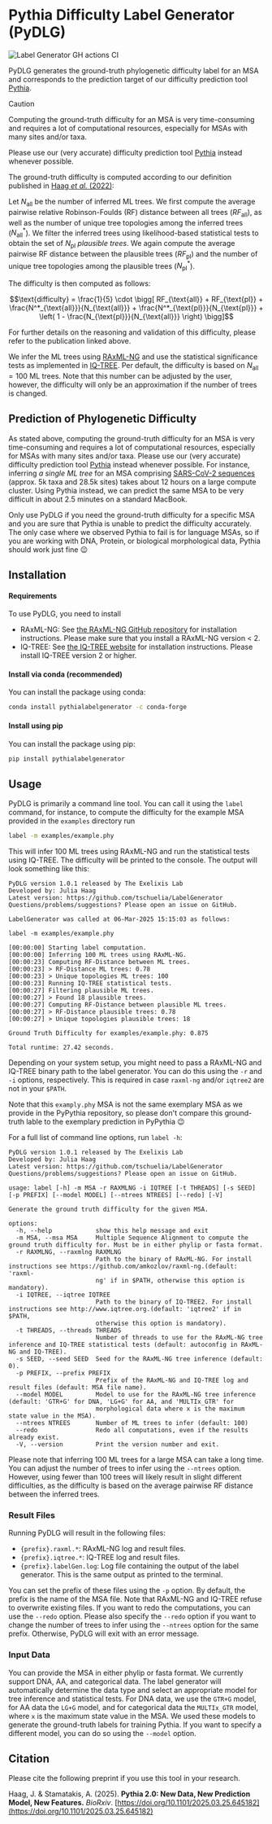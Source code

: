 # Pythia Difficulty Label Generator (PyDLG)

![Label Generator GH actions CI](https://github.com/tschuelia/PythiaLabelGenerator/actions/workflows/test-label-generator.yml/badge.svg)

PyDLG generates the ground-truth phylogenetic difficulty label for an MSA and
corresponds to the prediction target of our difficulty prediction tool [Pythia](https://github.com/tschuelia/PyPythia).

> [!CAUTION]
> Computing the ground-truth difficulty for an MSA is very time-consuming and requires a lot of computational resources,
> especially for MSAs with many sites and/or taxa.
>
> Please use our (very accurate) difficulty prediction tool [Pythia](https://github.com/tschuelia/PyPythia) instead
> whenever possible.

The ground-truth difficulty is computed according to our definition published in [Haag _et
al._ (2022)](https://doi.org/10.1093/molbev/msac254):

Let $`N_{\text{all}}`$ be the number of inferred ML trees.
We first compute the average pairwise relative Robinson-Foulds (RF) distance between all trees ($`RF_{\text{all}}`$), as
well as the number of unique tree topologies among the inferred trees ($`N^*_{\text{all}}`$).
We filter the inferred trees using likelihood-based statistical tests to obtain the set of $`N_{\text{pl}}`$ _plausible
trees_.
We again compute the average pairwise RF distance between the plausible trees ($`RF_{\text{pl}}`$) and the number of
unique tree topologies among the plausible trees ($`N^*_{\text{pl}}`$).

The difficulty is then computed as follows:

```math
\text{difficulty} = \frac{1}{5} \cdot \bigg[ RF_{\text{all}} + RF_{\text{pl}}
+ \frac{N^*_{\text{all}}}{N_{\text{all}}} + \frac{N^*_{\text{pl}}}{N_{\text{pl}}}
+ \left( 1 - \frac{N_{\text{pl}}}{N_{\text{all}}} \right) \bigg]
```

For further details on the reasoning and validation of this difficulty, please refer to the publication linked above.

We infer the ML trees using [RAxML-NG](https://github.com/amkozlov/raxml-ng) and use the statistical significance tests
as implemented in [IQ-TREE](http://www.iqtree.org).
Per default, the difficulty is based on $`N_{\text{all}}=100`$ ML trees.
Note that this number can be adjusted by the user, however, the difficulty will only be an approximation if the number
of trees is changed.

## Prediction of Phylogenetic Difficulty

As stated above, computing the ground-truth difficulty for an MSA is very time-consuming and requires a lot of
computational resources, especially for MSAs with many sites and/or taxa.
Please use our (very accurate) difficulty prediction tool [Pythia](https://github.com/tschuelia/PyPythia) instead
whenever possible.
For instance, inferring _a single ML tree_ for an MSA
comprising [SARS-CoV-2 sequences](https://doi.org/10.1093/molbev/msaa314) (approx. 5k taxa and 28.5k sites) takes about
12 hours on a large compute cluster. Using Pythia instead, we can predict the same MSA to be very difficult in about 2.5
minutes on a standard MacBook.

Only use PyDLG if you need the ground-truth difficulty for a specific MSA and you are sure that Pythia is unable to
predict the difficulty accurately.
The only case where we observed Pythia to fail is for language MSAs, so if you are working with DNA, Protein, or
biological morphological data, Pythia should work just fine 😉

## Installation

#### Requirements

To use PyDLG, you need to install

- RAxML-NG: See [the RAxML-NG GitHub repository](https://github.com/amkozlov/raxml-ng) for installation instructions.
  Please make sure that you install a RAxML-NG version < 2.
- IQ-TREE: See [the IQ-TREE website](http://www.iqtree.org) for installation instructions. Please install IQ-TREE
  version 2 or higher.

#### Install via conda (recommended)

You can install the package using conda:

```bash
conda install pythialabelgenerator -c conda-forge
```

#### Install using pip

You can install the package using pip:

```bash
pip install pythialabelgenerator
```

## Usage

PyDLG is primarily a command line tool. You can call it using the `label` command, for instance, to
compute the difficulty for the example MSA provided in the `examples` directory run

```bash
label -m examples/example.phy
```

This will infer 100 ML trees using RAxML-NG and run the statistical tests using IQ-TREE. The difficulty will be printed
to the console.
The output will look something like this:

```text
PyDLG version 1.0.1 released by The Exelixis Lab
Developed by: Julia Haag
Latest version: https://github.com/tschuelia/LabelGenerator
Questions/problems/suggestions? Please open an issue on GitHub.

LabelGenerator was called at 06-Mar-2025 15:15:03 as follows:

label -m examples/example.phy

[00:00:00] Starting label computation.
[00:00:00] Inferring 100 ML trees using RAxML-NG.
[00:00:23] Computing RF-Distance between ML trees.
[00:00:23] > RF-Distance ML trees: 0.78
[00:00:23] > Unique topologies ML trees: 100
[00:00:23] Running IQ-TREE statistical tests.
[00:00:27] Filtering plausible ML trees.
[00:00:27] > Found 18 plausible trees.
[00:00:27] Computing RF-Distance between plausible ML trees.
[00:00:27] > RF-Distance plausible trees: 0.78
[00:00:27] > Unique topologies plausible trees: 18

Ground Truth Difficulty for examples/example.phy: 0.875

Total runtime: 27.42 seconds.
```

Depending on your system setup, you might need to pass a RAxML-NG and IQ-TREE binary path to the label generator.
You can do this using the `-r` and `-i` options, respectively. This is required in case `raxml-ng` and/or `iqtree2` are
not in your `$PATH`.

Note that this `examply.phy` MSA is not the same exemplary MSA as we provide in the PyPythia repository, so please don't compare this ground-truth lable to the exemplary prediction in PyPythia 😉

For a full list of command line options, run `label -h`:

```text
PyDLG version 1.0.1 released by The Exelixis Lab
Developed by: Julia Haag
Latest version: https://github.com/tschuelia/LabelGenerator
Questions/problems/suggestions? Please open an issue on GitHub.

usage: label [-h] -m MSA -r RAXMLNG -i IQTREE [-t THREADS] [-s SEED] [-p PREFIX] [--model MODEL] [--ntrees NTREES] [--redo] [-V]

Generate the ground truth difficulty for the given MSA.

options:
  -h, --help            show this help message and exit
  -m MSA, --msa MSA     Multiple Sequence Alignment to compute the ground truth difficulty for. Must be in either phylip or fasta format.
  -r RAXMLNG, --raxmlng RAXMLNG
                        Path to the binary of RAxML-NG. For install instructions see https://github.com/amkozlov/raxml-ng.(default: 'raxml-
                        ng' if in $PATH, otherwise this option is mandatory).
  -i IQTREE, --iqtree IQTREE
                        Path to the binary of IQ-TREE2. For install instructions see http://www.iqtree.org.(default: 'iqtree2' if in $PATH,
                        otherwise this option is mandatory).
  -t THREADS, --threads THREADS
                        Number of threads to use for the RAxML-NG tree inference and IQ-TREE statistical tests (default: autoconfig in RAxML-NG and IQ-TREE).
  -s SEED, --seed SEED  Seed for the RAxML-NG tree inference (default: 0).
  -p PREFIX, --prefix PREFIX
                        Prefix of the RAxML-NG and IQ-TREE log and result files (default: MSA file name).
  --model MODEL         Model to use for the RAxML-NG tree inference (default: 'GTR+G' for DNA, 'LG+G' for AA, and 'MULTIx_GTR' for
                        morphological data where x is the maximum state value in the MSA).
  --ntrees NTREES       Number of ML trees to infer (default: 100)
  --redo                Redo all computations, even if the results already exist.
  -V, --version         Print the version number and exit.
```

Please note that inferring 100 ML trees for a large MSA can take a long time. You can adjust the number of trees to
infer using the `--ntrees` option. However, using fewer than 100 trees will likely result in slight different
difficulties, as the difficulty is based on the average pairwise RF distance between the inferred trees.

### Result Files

Running PyDLG will result in the following files:

- `{prefix}.raxml.*`: RAxML-NG log and result files.
- `{prefix}.iqtree.*`: IQ-TREE log and result files.
- `{prefix}.labelGen.log`: Log file containing the output of the label generator. This is the same output as printed to
  the terminal.

You can set the prefix of these files using the `-p` option. By default, the prefix is the name of the MSA file.
Note that RAxML-NG and IQ-TREE refuse to overwrite existing files. If you want to redo the computations, you can use the
`--redo` option.
Please also specify the `--redo` option if you want to change the number of trees to infer using the `--ntrees` option
for the same prefix. Otherwise, PyDLG will exit with an error message.

### Input Data

You can provide the MSA in either phylip or fasta format. We currently support DNA, AA, and categorical data.
The label generator will automatically determine the data type and select an appropriate model for tree inference and
statistical tests.
For DNA data, we use the `GTR+G` model, for AA data the `LG+G` model, and for categorical data the `MULTIx_GTR` model, where `x`
is the maximum state value in the MSA.
We used these models to generate the ground-truth labels for training Pythia. If you want to specify a different model,
you can do so using the `--model` option.


## Citation
Please cite the following preprint if you use this tool in your research.

Haag, J. & Stamatakis, A. (2025). **Pythia 2.0: New Data, New Prediction Model, New Features.** *BioRxiv*. [https://doi.org/10.1101/2025.03.25.645182](https://doi.org/10.1101/2025.03.25.645182)

